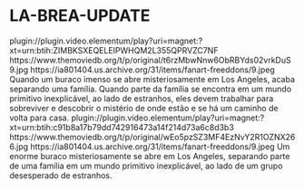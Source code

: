 # LA-BREA-UPDATE

<item>
<title>[COLOR silver][B] LÁ BREA -A TERRA PERDIDA 1° TEMPORADA [/COLOR][/B][COLOR yellow]  FULL HD  [B][/COLOR][/B]</title>
<link>plugin://plugin.video.elementum/play?uri=magnet:?xt=urn:btih:ZIMBKSXEQELEIPWHQM2L355QPRVZC7NF</link>
<thumbnail>https://www.themoviedb.org/t/p/original/t6rzMbwNnw6ObRBYds02vrkDuS9.jpg</thumbnail>
<fanart>https://ia801404.us.archive.org/31/items/fanart-freeddons/9.jpeg</fanart>
<info> Quando um buraco imenso se abre misteriosamente em Los Angeles, acaba separando uma família. Quando parte da família se encontra em um mundo primitivo inexplicável, ao lado de estranhos, eles devem trabalhar para sobreviver e descobrir o mistério de onde estão e se há um caminho de volta para casa.</info>
</item>

<item>
<title>[COLOR silver][B]  LÁ BREA -A TERRA PERDIDA 2° TEMPORADA LEG. [/COLOR][/B][COLOR yellow]  FULL HD  [B][/COLOR][/B]</title>
<link>plugin://plugin.video.elementum/play?uri=magnet:?xt=urn:btih:c91b8a17b79dd742916473a14f214d73a6c8d3b3</link>
<thumbnail>https://www.themoviedb.org/t/p/original/wEo5pzSZ3MF4EzNvY2R1OZNX266.jpg</thumbnail>
<fanart>https://ia801404.us.archive.org/31/items/fanart-freeddons/9.jpeg</fanart>
<info>Um enorme buraco misteriosamente se abre em Los Angeles, separando parte de uma família em um mundo primitivo inexplicável, ao lado de um grupo desesperado de estranhos.</info>
</item> 
